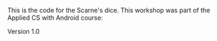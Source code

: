 This is the code for the Scarne's dice. 
This workshop was part of the Applied CS with Android course:

Version 1.0
